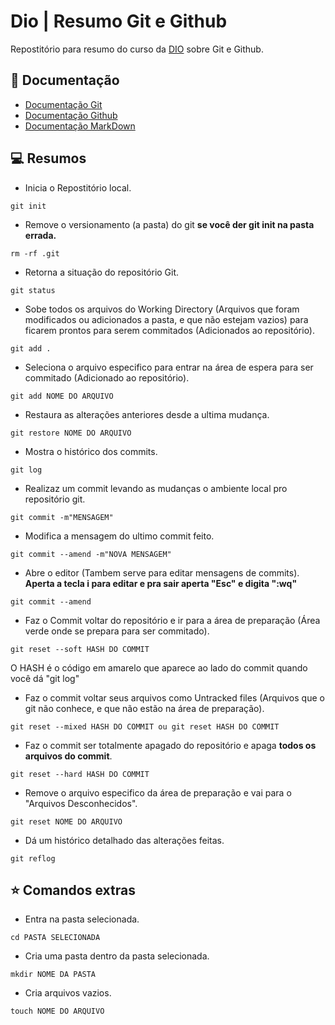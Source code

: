 # Dio | Resumo Git e Github

Repostitório para resumo do curso da [DIO](https://www.dio.me/) sobre Git e Github.

## 📕 Documentação
- [Documentação Git](https://git-scm.com/docs/git/pt_BR)
- [Documentação Github](https://docs.github.com/)
- [Documentação MarkDown](https://docs.github.com/pt/get-started/writing-on-github/getting-started-with-writing-and-formatting-on-github/basic-writing-and-formatting-syntax)

## 💻 Resumos
- Inicia o Repostitório local.
```
git init
```
- Remove o versionamento (a pasta) do git **se você der git init na pasta errada.**
```
rm -rf .git
```
- Retorna a situação do repositório Git.
```
git status
```
- Sobe todos os arquivos do Working Directory (Arquivos que foram modificados ou adicionados a pasta, e que não estejam vazios) para ficarem prontos para serem commitados (Adicionados ao repositório).
```
git add .
```
- Seleciona o arquivo especifico para entrar na área de espera para ser commitado (Adicionado ao repositório).
```
git add NOME DO ARQUIVO
```
- Restaura as alterações anteriores desde a ultima mudança.
```
git restore NOME DO ARQUIVO
```
- Mostra o histórico dos commits.
```
git log
```
- Realizaz um commit levando  as mudanças o ambiente local pro repositório git.
```
git commit -m"MENSAGEM"
```
- Modifica a mensagem do ultimo commit feito.
```
git commit --amend -m"NOVA MENSAGEM"
```
- Abre o editor (Tambem serve para editar mensagens de commits). **Aperta a tecla i para editar e pra sair aperta "Esc" e digita ":wq"**
```
git commit --amend
```
- Faz o Commit voltar do repositório e ir para a área de preparação (Área verde onde se prepara para ser commitado).
```
git reset --soft HASH DO COMMIT
```
O HASH é o código em amarelo que aparece ao lado do commit quando você dá "git log"

- Faz o commit voltar seus arquivos como Untracked files (Arquivos que o git não conhece, e que não estão na área de preparação).
```
git reset --mixed HASH DO COMMIT ou git reset HASH DO COMMIT
```
- Faz o commit ser totalmente apagado do repositório e apaga **todos os arquivos do commit**.
```
git reset --hard HASH DO COMMIT
```
- Remove o arquivo especifico da área de preparação e vai para o "Arquivos Desconhecidos".
```
git reset NOME DO ARQUIVO
```
- Dá um histórico detalhado das alterações feitas.
```
git reflog
```
## ⭐ Comandos extras
- Entra na pasta selecionada.
```
cd PASTA SELECIONADA
```
- Cria uma pasta dentro da pasta selecionada.
```
mkdir NOME DA PASTA
```
- Cria arquivos vazios.
```
touch NOME DO ARQUIVO
```